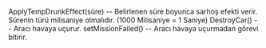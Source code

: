ApplyTempDrunkEffect(süre) -- Belirlenen süre boyunca sarhoş efekti verir. Sürenin türü milisaniye olmalıdır. (1000 Milisaniye = 1 Saniye)
DestroyCar() -- Aracı havaya uçurur.
setMissionFailed() -- Aracı havaya uçurmadan görevi bitirir.
